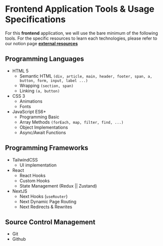 # Frontend Application Tools & Usage Specifications

For this **frontend** application, we will use the bare minimum of the following tools. For the specific resources to learn each technologies, please refer to our notion page [**external resources**](#)

## Programming Languages

- HTML 5
  - Semantic HTML `(div, article, main, header, footer, span, a, button, form, input, label ...)`
  - Wrapping `(section, span)`
  - Linking `(a, button)`
- CSS 3
  - Animations
  - Fonts
- JavaScript ES6+
  - Programming Basic
  - Array Methods `(forEach, map, filter, find, ...)`
  - Object Implementations
  - Async/Await Functions

## Programming Frameworks

- TailwindCSS
  - UI implementation
- React
  - React Hooks
  - Custom Hooks
  - State Management (Redux || Zustand)
- NextJS
  - Next Hooks (`useRouter`)
  - Next Dynamic Page Routing
  - Next Redirects & Rewrites

## Source Control Management

- Git
- Github

